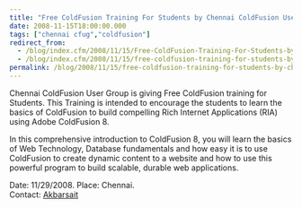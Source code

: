 ```yaml
---
title: "Free ColdFusion Training For Students by Chennai ColdFusion User Group, India"
date: 2008-11-15T18:00:00.000
tags: ["chennai cfug","coldfusion"]
redirect_from: 
  - /blog/index.cfm/2008/11/15/Free-ColdFusion-Training-For-Students-by-Chennai-ColdFusion-User-Group-India/
  - /blog/index.cfm/2008/11/15/free-coldfusion-training-for-students-by-chennai-coldfusion-user-group-india/
permalink: /blog/2008/11/15/free-coldfusion-training-for-students-by-chennai-coldfusion-user-group-india/
---
```


Chennai ColdFusion User Group is giving Free ColdFusion training for Students. This Training is intended to encourage the students to learn the basics of ColdFusion to build compelling Rich Internet Applications (RIA) using Adobe ColdFusion 8.

In this comprehensive introduction to ColdFusion 8, you will learn the basics of Web Technology, Database fundamentals and how easy it is to use ColdFusion to create dynamic content to a website and how to use this powerful program to build scalable, durable web applications.

Date: 11/29/2008. 
Place: Chennai.  
Contact:  [Akbarsait](mailto:akbarsaitn.cfmx@gmail.com?subject=Chennai%20CFUG%20ColdFusion%20Training "mailto:akbarsaitn.cfmx@gmail.com?subject=Chennai CFUG ColdFusion Training")


